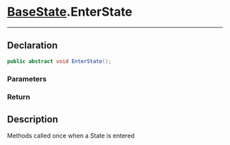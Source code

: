 # [BaseState](StateMachine.md##BASESTATE-INCLUDES:).EnterState
---
## Declaration
```csharp
public abstract void EnterState();
```
### Parameters
### Return

## Description
Methods called once when a State is entered